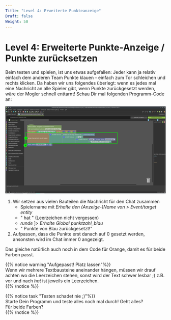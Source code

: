 ```yaml
---
Title: "Level 4: Erweiterte Punkteanzeige"
Draft: false
Weight: 50
---
```


# Level 4: Erweiterte Punkte-Anzeige / Punkte zurücksetzen

Beim testen und spielen, ist uns etwas aufgefallen: Jeder kann ja relativ einfach dem anderen Team Punkte klauen - einfach zum Tor schleichen und rechts klicken. Da haben wir uns folgendes überlegt: wenn es jedes mal eine Nachricht an alle Spieler gibt, wenn Punkte zurückgesetzt werden, wäre der Mogler schnell enttarnt!  Schau Dir mal folgenden Programm-Code an:

![Erweiterung des Codes zum Zurücksetzen](code-erweitern.png)

1. Wir setzen aus vielen Bauteilen die Nachricht für den Chat zusammen  
    - Spielername mit *Erhalte den (Anzeige-)Name von > Event/target entity*
    - " hat " (Leerzeichen nicht vergessen)
    - *runde* ]> *Erhalte Global punktzahl_blau*
    - " Punkte von Blau zurückgesetzt!"
2. Aufpassen, dass die Punkte erst danach auf 0 gesetzt werden, ansonsten wird im Chat immer 0 angezeigt.

Das gleiche natürlich auch noch in dem Code für Orange, damit es für beide Farben passt.

{{% notice warning "Aufgepasst! Platz lassen"%}}  
Wenn wir mehrere Textbausteine aneinander hängen, müssen wir drauf achten wo die Leerzeichen stehen, sonst wird der Text schwer lesbar ;)
z.B. vor und nach *hat* ist jeweils ein Leerzeichen.  
{{% /notice %}}

{{% notice task "Testen schadet nie ;)"%}}  
Starte Dein Programm und teste alles noch mal durch! Geht alles?  
Für beide Farben?  
{{% /notice %}}
